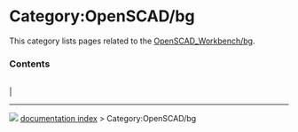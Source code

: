 # Category:OpenSCAD/bg
This category lists pages related to the [OpenSCAD_Workbench/bg](OpenSCAD_Workbench/bg.md).

### Contents

|     |     |     |
| --- | --- | --- |
|



---
![](images/Right_arrow.png) [documentation index](../README.md) > Category:OpenSCAD/bg
